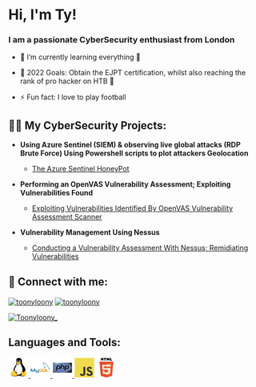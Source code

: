 <h1>Hi, I'm Ty! <br/>
<h3>I am a passionate CyberSecurity enthusiast from London</h3>
  
- 🌱 I’m currently learning everything 🤣
  
- 🥅 2022 Goals: Obtain the EJPT certification, whilst also reaching the rank of pro hacker on HTB 🤞
  
- ⚡ Fun fact: I love to play football 
  
<h2>👨‍💻 My CyberSecurity Projects:</h2>

- <b>Using Azure Sentinel (SIEM) & observing live global attacks (RDP Brute Force) Using Powershell scripts to plot attackers Geolocation</b>
  - [The Azure Sentinel HoneyPot](https://github.com/ToonyLoony/SIEM_Azure_Project)
  
- <b>Performing an OpenVAS Vulnerability Assessment; Exploiting Vulnerabilities Found</b>
  - [Exploiting Vulnerabilities Identified By OpenVAS Vulnerability Assessment Scanner](https://github.com/ToonyLoony/OpenVAS_Project)

- <b>Vulnerability Management Using Nessus</b>
  - [Conducting a Vulnerability Assessment With Nessus; Remidiating Vulnerabilities](https://github.com/ToonyLoony/Nessus_Project)
  
<h2 align="left"> 🤳 Connect with me:</h2>
<p align="left">
<a href="https://twitter.com/Toonyloony_" target="blank"><img align="center" src="https://raw.githubusercontent.com/rahuldkjain/github-profile-readme-generator/master/src/images/icons/Social/twitter.svg" alt="toonyloony" height="30" width="40" /></a>
<a href="https://discordapp.com/users/318361966445985792" target="_blank"><img align="center" src="https://img.icons8.com/color/48/000000/discord--v2.png" alt="toonyloony" height="40" width="40" /></a>

<p align="left"> <a href="https://twitter.com/Toonyloony_" target="blank"><img src="https://img.shields.io/twitter/follow/Toonyloony_?logo=twitter&style=for-the-badge" alt="Toonyloony_" /></a> </p>
</p>  

<h2 align="left"> Languages and Tools:</h2>
<p align="left"> </a> <a href="https://www.linux.org/" target="_blank" rel="noreferrer"> <img src="https://raw.githubusercontent.com/devicons/devicon/master/icons/linux/linux-original.svg" alt="linux" width="40" height="40"/> </a> <a href="https://www.mysql.com/" target="_blank" rel="noreferrer"> <img src="https://raw.githubusercontent.com/devicons/devicon/master/icons/mysql/mysql-original-wordmark.svg" alt="mysql" width="40" height="40"/> </a> <a href="https://www.php.net" target="_blank" rel="noreferrer"> <img src="https://raw.githubusercontent.com/devicons/devicon/master/icons/php/php-original.svg" alt="php" width="40" height="40"/> </a> <a href="https://developer.mozilla.org/en-US/docs/Web/JavaScript" target="_blank" rel="noreferrer"> <img src="https://raw.githubusercontent.com/devicons/devicon/master/icons/javascript/javascript-original.svg" alt="javascript" width="40" height="40"/></a> <a href="https://www.w3.org/html/" target="_blank" rel="noreferrer"> <img src="https://raw.githubusercontent.com/devicons/devicon/master/icons/html5/html5-original-wordmark.svg" alt="html5" width="40" height="40"/> </a> </p>
